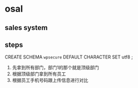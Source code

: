 # osal
## sales system

## steps
CREATE SCHEMA `wpsecure` DEFAULT CHARACTER SET utf8 ;

1. 先拿到所有部门，部门1的那个就是顶级部门
2. 根据顶级部门拿到所有员工
3. 根据员工手机号码跟上传信息进行对比